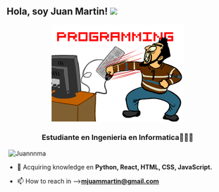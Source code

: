 ## Hola, soy Juan Martin! <img src="https://media.giphy.com/media/hvRJCLFzcasrR4ia7z/giphy.gif" width="28">
<p align="center">
<img title="Ollyxs" alt="Ollyxs" src="https://raw.githubusercontent.com/Juannnma/Juannnma/main/un dia en la oficina.gif"/>
</a>
</p>
<h3 align="center">Estudiante en Ingenieria en Informatica👨🏻‍💻</h3>
<p>&nbsp;<img align="center" src="https://github-readme-stats.vercel.app/api?username=Juannnma&show_icons=true&locale=en" alt="Juannnma" /></p>

- 🌱  Acquiring knowledge en **Python, React, HTML, CSS, JavaScript.**

- 📫 How to reach in -->**mjuammartin@gmail.com**

<h3 align="center"></h3>

<!--
**Juannnma/Juannnma** is a ✨ _special_ ✨ repository because its `README.md` (this file) appears on your GitHub profile.

Here are some ideas to get you started:

- 🔭 I’m currently working on ...
- 🌱 I’m currently learning ...
- 👯 I’m looking to collaborate on ...
- 🤔 I’m looking for help with ...
- 💬 Ask me about ...
- 📫 How to reach me: ...
- 😄 Pronouns: ...
- ⚡ Fun fact: ...
-->
